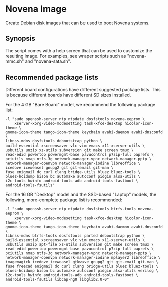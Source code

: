 Novena Image
============

Create Debian disk images that can be used to boot Novena systems.


Synopsis
--------

The script comes with a help screen that can be used to customize the
resulting image.  For examples, see wraper scripts such as "novena-mmc.sh"
and "novena-sata.sh".


Recommended package lists
-------------------------

Different board configurations have different suggested package lists.  This
is because different boards have different SD sizes installed.

For the 4 GB "Bare Board" model, we recommend the following package list:

    -l "sudo openssh-server ntp ntpdate dosfstools novena-eeprom \
        xserver-xorg-video-modesetting task-xfce-desktop hicolor-icon-theme \
	gnome-icon-theme tango-icon-theme keychain avahi-daemon avahi-dnsconfd \
	libnss-mdns dosfstools debootstrap python \
	build-essential xscreensaver vlc vim emacs x11-xserver-utils \
	usbutils unzip xz-utils subversion git make screen tmux \
	read-edid powertop powermgmt-base pavucontrol p7zip-full paprefs \
	pciutils nmap ntfs-3g network-manager-vpnc network-manager-pptp \
	network-manager-openvpn network-manager-iodine libreoffice \
	icedove iceweasel gnupg2 git git-email git-man \
	fuse enigmail dc curl clang bridge-utils bluez bluez-tools \
	bluez-hcidump bison bc automake autoconf pidgin alsa-utils \
	i2c-tools hwinfo android-tools-adb android-tools-fastboot \
	android-tools-fsutils"

For the 16 GB "Desktop" model and the SSD-based "Laptop" models, the following,
more-complete package list is recommended:

    -l "sudo openssh-server ntp ntpdate dosfstools btrfs-tools novena-eeprom \
        xserver-xorg-video-modesetting task-xfce-desktop hicolor-icon-theme \
	gnome-icon-theme tango-icon-theme keychain avahi-daemon avahi-dnsconfd \
	libnss-mdns btrfs-tools dosfstools parted debootstrap python \
	build-essential xscreensaver vlc vim emacs x11-xserver-utils \
	usbutils unzip apt-file xz-utils subversion git make screen tmux \
	read-edid powertop powermgmt-base pavucontrol p7zip-full paprefs \
	pciutils nmap ntfs-3g network-manager-vpnc network-manager-pptp \
	network-manager-openvpn network-manager-iodine mplayer2 libreoffice \
	imagemagick icedove iceweasel gtkwave gnupg2 git git-email git-man \
	fuse freecad enigmail dc curl clang bridge-utils bluez bluez-tools \
	bluez-hcidump bison bc automake autoconf pidgin alsa-utils verilog \
	i2c-tools hwinfo android-tools-adb android-tools-fastboot \
	android-tools-fsutils libcap-ng0 libglib2.0-0"

